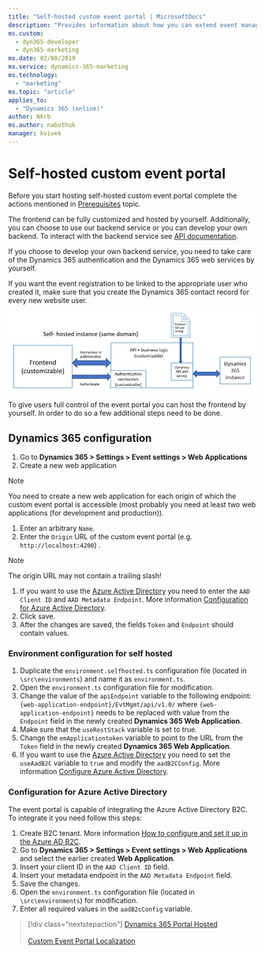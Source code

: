 ```yaml
---
title: "Self-hosted custom event portal | MicrosoftDocs"
description: "Provides information about how you can extend event management web application functionality."
ms.custom:
  - dyn365-developer
  - dyn365-marketing
ms.date: 02/08/2019
ms.service: dynamics-365-marketing
ms.technology: 
  - "marketing"
ms.topic: "article"
applies_to: 
  - "Dynamics 365 (online)"
author: Nkrb
ms.author: nabuthuk
manager: kvivek
---
```


# Self-hosted custom event portal

Before you start hosting self-hosted custom event portal complete the actions mentioned in [Prerequisites](event-management-web-application.md) topic.

The frontend can be fully customized and hosted by yourself. Additionally, you can choose to use our backend service or you can develop your own backend. To interact with the backend service see [API documentation](https://go.microsoft.com/fwlink/?linkid=2042224).

If you choose to develop your own backend service, you need to take care of the Dynamics 365 authentication and the Dynamics 365 web services by yourself. 

If you want the event registration to be linked to the appropriate user who created it, make sure that you create the Dynamics 365 contact record for every new website user.  

![Self-hosted](../media/self-hosted.png "Self-hosted")

To give users full control of the event portal you can host the frontend by yourself.
In order to do so a few additional steps need to be done.

## Dynamics 365 configuration

1. Go to **Dynamics 365 > Settings > Event settings > Web Applications** 
1. Create a new web application

> [!NOTE]
> You need to create a new web application for each origin of which the custom event portal is accessible (most probably you need at least two web applications (for development and production)).

1. Enter an arbitrary `Name`.
1. Enter the `Origin` URL of the custom event portal (e.g. `http://localhost:4200`) .

  > [!NOTE]
  > The origin URL may not contain a trailing slash!
  
1. If you want to use the [Azure Active Directory](https://docs.microsoft.com/en-us/azure/active-directory/fundamentals/active-directory-whatis) you need to enter the `AAD Client ID` and `AAD Metadata Endpoint`. More information [Configuration for Azure Active Directory](#configuration-for-azure-active-directory).
1. Click save.
1. After the changes are saved, the fields `Token` and `Endpoint` should contain values.

### Environment configuration for self hosted

1. Duplicate the `environment.selfhosted.ts` configuration file (located in `\src\environments`) and name it as `environment.ts`.
2. Open the `environment.ts` configuration file for modification.
3. Change the value of the `apiEndpoint` variable to the following endpoint: `{web-application-endpoint}/EvtMgmt/api/v1.0/` where `{web-application-endpoint}` needs to be replaced with value from the `Endpoint` field in the newly created **Dynamics 365 Web Application**.
4. Make sure that the `useRestStack` variable is set to true.
5. Change the `emApplicationtoken` variable to point to the URL from the `Token` field in the newly created **Dynamics 365 Web Application**. 
6. If you want to use the [Azure Active Directory](https://docs.microsoft.com/en-us/azure/active-directory/fundamentals/active-directory-whatis) you need to set the `useAadB2C` variable to `true` and modify the `aadB2CConfig`. More information [Configure Azure Active Directory](#configuration-for-azure-active-directory).

### Configuration for Azure Active Directory

The event portal is capable of integrating the Azure Active Directory B2C. To integrate it you need follow this steps:

1. Create B2C tenant. More information [How to configure and set it up in the Azure AD B2C](https://docs.microsoft.com/en-us/azure/active-directory-b2c/). 
1. Go to **Dynamics 365 > Settings > Event settings > Web Applications** and select the earlier created **Web Application**.
1. Insert your client ID in the `AAD Client ID` field.
1. Insert your metadata endpoint in the `AAD Metadata Endpoint` field.
1. Save the changes.
1. Open the `environment.ts` configuration file (located in `\src\environments`) for modification.
1. Enter all required values in the `aadB2cConfig` variable.

> [!div class="nextstepaction"]
> [Dynamics 365 Portal Hosted](portal-hosted.md)<br /><br />
> [Custom Event Portal Localization](event-portal-localization.md)
